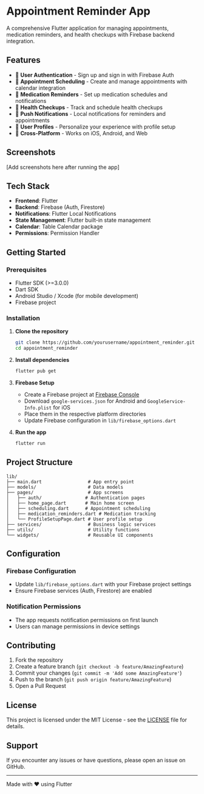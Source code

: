 # Appointment Reminder App

A comprehensive Flutter application for managing appointments, medication reminders, and health checkups with Firebase backend integration.

## Features

- 🔐 **User Authentication** - Sign up and sign in with Firebase Auth
- 📅 **Appointment Scheduling** - Create and manage appointments with calendar integration
- 💊 **Medication Reminders** - Set up medication schedules and notifications
- 🏥 **Health Checkups** - Track and schedule health checkups
- 🔔 **Push Notifications** - Local notifications for reminders and appointments
- 👤 **User Profiles** - Personalize your experience with profile setup
- 📱 **Cross-Platform** - Works on iOS, Android, and Web

## Screenshots

[Add screenshots here after running the app]

## Tech Stack

- **Frontend**: Flutter
- **Backend**: Firebase (Auth, Firestore)
- **Notifications**: Flutter Local Notifications
- **State Management**: Flutter built-in state management
- **Calendar**: Table Calendar package
- **Permissions**: Permission Handler

## Getting Started

### Prerequisites

- Flutter SDK (>=3.0.0)
- Dart SDK
- Android Studio / Xcode (for mobile development)
- Firebase project

### Installation

1. **Clone the repository**
   ```bash
   git clone https://github.com/yourusername/appointment_reminder.git
   cd appointment_reminder
   ```

2. **Install dependencies**
   ```bash
   flutter pub get
   ```

3. **Firebase Setup**
   - Create a Firebase project at [Firebase Console](https://console.firebase.google.com/)
   - Download `google-services.json` for Android and `GoogleService-Info.plist` for iOS
   - Place them in the respective platform directories
   - Update Firebase configuration in `lib/firebase_options.dart`

4. **Run the app**
   ```bash
   flutter run
   ```

## Project Structure

```
lib/
├── main.dart                 # App entry point
├── models/                   # Data models
├── pages/                    # App screens
│   ├── auth/                # Authentication pages
│   ├── home_page.dart       # Main home screen
│   ├── scheduling.dart      # Appointment scheduling
│   ├── medication_reminders.dart # Medication tracking
│   └── ProfileSetupPage.dart # User profile setup
├── services/                 # Business logic services
├── utils/                    # Utility functions
└── widgets/                  # Reusable UI components
```

## Configuration

### Firebase Configuration
- Update `lib/firebase_options.dart` with your Firebase project settings
- Ensure Firebase services (Auth, Firestore) are enabled

### Notification Permissions
- The app requests notification permissions on first launch
- Users can manage permissions in device settings

## Contributing

1. Fork the repository
2. Create a feature branch (`git checkout -b feature/AmazingFeature`)
3. Commit your changes (`git commit -m 'Add some AmazingFeature'`)
4. Push to the branch (`git push origin feature/AmazingFeature`)
5. Open a Pull Request

## License

This project is licensed under the MIT License - see the [LICENSE](LICENSE) file for details.

## Support

If you encounter any issues or have questions, please open an issue on GitHub.

---

Made with ❤️ using Flutter
